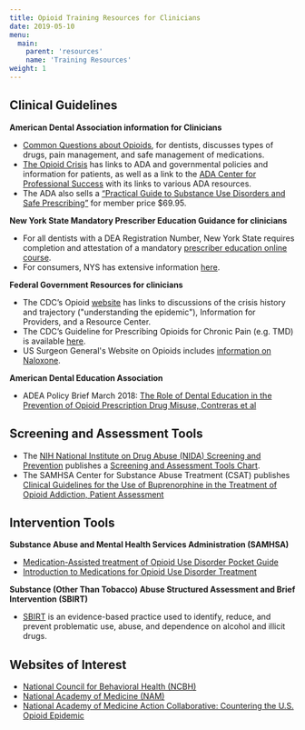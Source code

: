 ```yaml
---
title: Opioid Training Resources for Clinicians
date: 2019-05-10
menu:
  main:
    parent: 'resources'
    name: 'Training Resources'
weight: 1
---
```

## Clinical Guidelines
__American Dental Association information for Clinicians__

* [Common Questions about Opioids](https://www.mouthhealthy.org/en/az-topics/o/opioids), for dentists, discusses types of drugs, pain management, and safe management of medications.
* [The Opioid Crisis](https://www.ada.org/en/advocacy/advocacy-issues/opioid-crisis) has links to ADA and governmental policies and information for patients, as well as a link to the [ADA Center for Professional Success](https://success.ada.org/en/wellness/preventing-opioid-abuse) with its links to various ADA resources.
* The ADA also sells a [“Practical Guide to Substance Use Disorders and Safe Prescribing”](https://ebusiness.ada.org/productcatalog/product.aspx?ID=8349) for member price $69.95.

__New York State Mandatory Prescriber Education Guidance for clinicians__

* For all dentists with a DEA Registration Number, New York State requires completion and attestation of a mandatory [prescriber education online course](https://www.health.ny.gov/professionals/narcotic/mandatory_prescriber_education/).
* For consumers, NYS has extensive information [here](https://www.health.ny.gov/community/opioid_epidemic/opioid_basics.htm).

__Federal Government Resources for clinicians__

* The CDC’s Opioid [website](https://www.cdc.gov/drugoverdose/opioids/index.html) has links to discussions of the crisis history and trajectory ("understanding the epidemic"), Information for Providers, and a Resource Center.
* The CDC’s Guideline for Prescribing Opioids for Chronic Pain (e.g. TMD) is available [here](https://www.cdc.gov/mmwr/volumes/65/rr/rr6501e1.htm?CDC_AA_refVal=https%3A%2F%2Fwww.cdc.gov%2Fmmwr%2Fvolumes%2F65%2Frr%2Frr6501e1er.htm).
* US Surgeon General's Website on Opioids includes [information on Naloxone](https://www.addiction.surgeongeneral.gov/).

__American Dental Education Association__

* ADEA Policy Brief March 2018: [The Role of Dental Education in the Prevention of Opioid Prescription Drug Misuse, Contreras et al](http://www.adea.org/policy/white-papers/preventing-opioid-prescription-drug-misuse.aspx)

## Screening and Assessment Tools

* The [NIH National Institute on Drug Abuse (NIDA) Screening and Prevention](https://www.drugabuse.gov/nidamed-medical-health-professionals/screening-tools-prevention) publishes a [Screening and Assessment Tools Chart](https://www.drugabuse.gov/nidamed-medical-health-professionals/screening-tools-resources/chart-screening-tools).
* The SAMHSA Center for Substance Abuse Treatment (CSAT) publishes [Clinical Guidelines for the Use of Buprenorphine in the Treatment of Opioid Addiction, Patient Assessment](https://www.ncbi.nlm.nih.gov/books/NBK64237/)


## Intervention Tools ##

__Substance Abuse and Mental Health Services Administration (SAMHSA)__

* [Medication-Assisted treatment of Opioid Use Disorder Pocket Guide](https://store.samhsa.gov/product/Medication-Assisted-Treatment-of-Opioid-Use-Disorder-Pocket-Guide/SMA16-4892PG)
* [Introduction to Medications for Opioid Use Disorder Treatment](https://store.samhsa.gov/product/TIP-63-Medications-for-Opioid-Use-Disorder-Introduction-to-Medications-for-Opioid-Use-Disorder-Treatment-Part-1-of-5-/SMA19-5063PT1)

__Substance (Other Than Tobacco) Abuse Structured Assessment and Brief Intervention (SBIRT)__

* [SBIRT](http://www.integration.samhsa.gov/clinical-practice/sbirt) is an evidence-based practice used to identify, reduce, and prevent problematic use, abuse, and dependence on alcohol and illicit drugs.

## Websites of Interest

* [National Council for Behavioral Health (NCBH)](https://www.thenationalcouncil.org/opioid-use-disorders)
* [National Academy of Medicine (NAM)](https://nam.edu)
* [National Academy of Medicine Action Collaborative: Countering the U.S. Opioid Epidemic](https://www.youtube.com/watch?v=SM_uGFLe-p4&feature=youtu.be)
